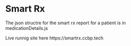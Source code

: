 <h1>Smart Rx </h1>

<p>The json structre for the smart rx report for a patient is in medicationDetails.js</p>
<p>Live runnig site here https://smartrx.ccbp.tech</p>
